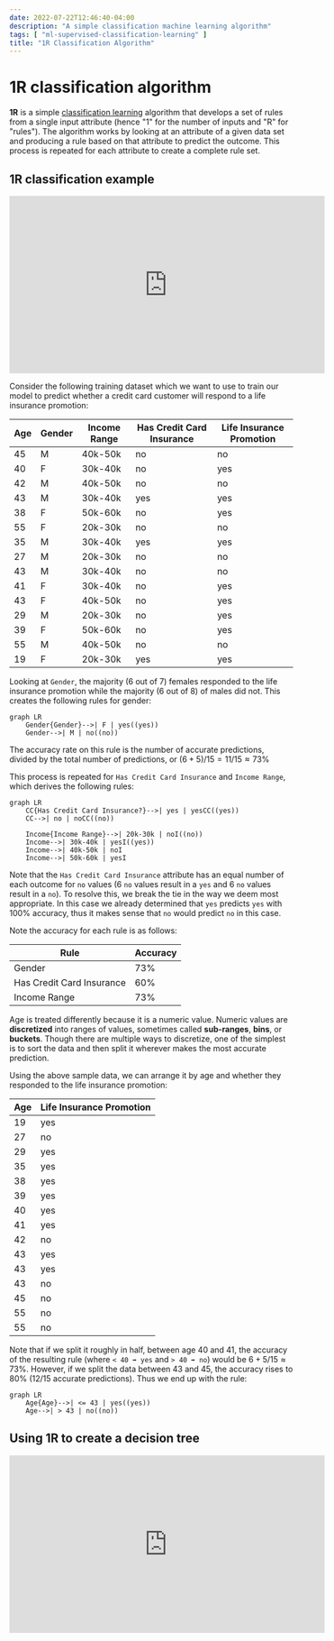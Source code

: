 ```yaml
---
date: 2022-07-22T12:46:40-04:00
description: "A simple classification machine learning algorithm"
tags: [ "ml-supervised-classification-learning" ]
title: "1R Classification Algorithm"
---
```


# 1R classification algorithm

**1R** is a simple [classification learning](ml-supervised-classification-learning.md) algorithm that develops a set of rules from a single input attribute (hence "1" for the number of inputs and "R" for "rules"). The algorithm works by looking at an attribute of a given data set and producing a rule based on that attribute to predict the outcome. This process is repeated for each attribute to create a complete rule set.

## 1R classification example

<iframe width="560" height="315" src="https://www.youtube.com/embed/bAqU3-1FsPA" title="YouTube video player" frameborder="0" allow="accelerometer; autoplay; clipboard-write; encrypted-media; gyroscope; picture-in-picture" allowfullscreen></iframe>

Consider the following training dataset which we want to use to train our model to predict whether a credit card customer will respond to a life insurance promotion:

| Age | Gender | Income Range | Has Credit Card Insurance | Life Insurance Promotion |
| --- | ------ | ------------ | ------------------------- | ------------------------ |
| 45  | M      | 40k-50k      | no                        | no                       |
| 40  | F      | 30k-40k      | no                        | yes                      |
| 42  | M      | 40k-50k      | no                        | no                       |
| 43  | M      | 30k-40k      | yes                       | yes                      |
| 38  | F      | 50k-60k      | no                        | yes                      |
| 55  | F      | 20k-30k      | no                        | no                       |
| 35  | M      | 30k-40k      | yes                       | yes                      |
| 27  | M      | 20k-30k      | no                        | no                       |
| 43  | M      | 30k-40k      | no                        | no                       |
| 41  | F      | 30k-40k      | no                        | yes                      |
| 43  | F      | 40k-50k      | no                        | yes                      |
| 29  | M      | 20k-30k      | no                        | yes                      |
| 39  | F      | 50k-60k      | no                        | yes                      |
| 55  | M      | 40k-50k      | no                        | no                       |
| 19  | F      | 20k-30k      | yes                       | yes                      |

Looking at `Gender`, the majority (6 out of 7) females responded to the life insurance promotion while the majority (6 out of 8) of males did not. This creates the following rules for gender:

```mermaid
graph LR
    Gender{Gender}-->| F | yes((yes))
	Gender-->| M | no((no))
```

The accuracy rate on this rule is the number of accurate predictions, divided by the total number of predictions, or $(6+5)/15 = 11/15 \approx 73\%$

This process is repeated for `Has Credit Card Insurance` and `Income Range`, which derives the following rules:

```mermaid
graph LR
    CC{Has Credit Card Insurance?}-->| yes | yesCC((yes))
	CC-->| no | noCC((no))

	Income{Income Range}-->| 20k-30k | noI((no))
	Income-->| 30k-40k | yesI((yes))
	Income-->| 40k-50k | noI
	Income-->| 50k-60k | yesI
```

Note that the `Has Credit Card Insurance` attribute has an equal number of each outcome for `no` values (6 `no` values result in a `yes` and 6 `no` values result in a `no`). To resolve this, we break the tie in the way we deem most appropriate. In this case we already determined that `yes` predicts `yes` with $100\%$ accuracy, thus it makes sense that `no` would predict `no` in this case.

Note the accuracy for each rule is as follows:

| Rule                      | Accuracy |
| ------------------------- | -------- |
| Gender                    | 73%      |
| Has Credit Card Insurance | 60%      |
| Income Range              | 73%      |

Age is treated differently because it is a numeric value. Numeric values are **discretized** into ranges of values, sometimes called **sub-ranges**, **bins**, or **buckets**. Though there are multiple ways to discretize, one of the simplest is to sort the data and then split it wherever makes the most accurate prediction.

Using the above sample data, we can arrange it by age and whether they responded to the life insurance promotion:

| Age | Life Insurance Promotion |
| --- | ------------------------ |
| 19  | yes                      |
| 27  | no                       |
| 29  | yes                      |
| 35  | yes                      |
| 38  | yes                      |
| 39  | yes                      |
| 40  | yes                      |
| 41  | yes                      |
| 42  | no                       |
| 43  | yes                      |
| 43  | yes                      |
| 43  | no                       |
| 45  | no                       |
| 55  | no                       |
| 55  | no                       |

Note that if we split it roughly in half, between age $40$ and $41$, the accuracy of the resulting rule (where `< 40 ➡ yes` and `> 40 ➡ no`) would be $6+5/15 \approx 73\%$. However, if we split the data between $43$ and $45$, the accuracy rises to $80\%$ ($12/15$ accurate predictions). Thus we end up with the rule:

```mermaid
graph LR
    Age{Age}-->| <= 43 | yes((yes))
	Age-->| > 43 | no((no))
```

## Using 1R to create a decision tree

<iframe width="560" height="315" src="https://www.youtube.com/embed/DNnbnSvZObQ" title="YouTube video player" frameborder="0" allow="accelerometer; autoplay; clipboard-write; encrypted-media; gyroscope; picture-in-picture" allowfullscreen></iframe>

<!-- TODO: Expand on this -->